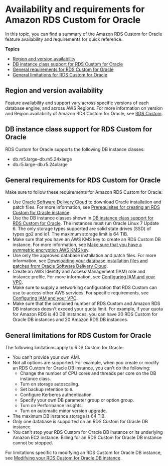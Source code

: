 # Availability and requirements for Amazon RDS Custom for Oracle<a name="custom-reqs-limits"></a>

In this topic, you can find a summary of the Amazon RDS Custom for Oracle feature availability and requirements for quick reference\.

**Topics**
+ [Region and version availability](#custom-reqs-limits.RegionVersionAvailability)
+ [DB instance class support for RDS Custom for Oracle](#custom-reqs-limits.instances)
+ [General requirements for RDS Custom for Oracle](#custom-reqs-limits.reqs)
+ [General limitations for RDS Custom for Oracle](#custom-reqs-limits.limits)

## Region and version availability<a name="custom-reqs-limits.RegionVersionAvailability"></a>

Feature availability and support vary across specific versions of each database engine, and across AWS Regions\. For more information on version and Region availability of Amazon RDS Custom for Oracle, see [RDS Custom](Concepts.RDS_Fea_Regions_DB-eng.Feature.RDSCustom.md)\. 

## DB instance class support for RDS Custom for Oracle<a name="custom-reqs-limits.instances"></a>

RDS Custom for Oracle supports the following DB instance classes:
+ db\.m5\.large–db\.m5\.24xlarge
+ db\.r5\.large–db\.r5\.24xlarge

## General requirements for RDS Custom for Oracle<a name="custom-reqs-limits.reqs"></a>

Make sure to follow these requirements for Amazon RDS Custom for Oracle:
+ Use [Oracle Software Delivery Cloud](https://edelivery.oracle.com/) to download Oracle installation and patch files\. For more information, see [Prerequisites for creating an RDS Custom for Oracle instance](custom-setup-orcl.md#custom-setup-orcl.review)\.
+ Use the DB instance classes shown in [DB instance class support for RDS Custom for Oracle](#custom-reqs-limits.instances)\. The instances must run Oracle Linux 7 Update 6\. The only storage types supported are solid state drives \(SSD\) of types gp2 and io1\. The maximum storage limit is 64 TiB\.
+ Make sure that you have an AWS KMS key to create an RDS Custom DB instance\. For more information, see [Make sure that you have a symmetric encryption AWS KMS key](custom-setup-orcl.md#custom-setup-orcl.cmk)\.
+ Use only the approved database installation and patch files\. For more information, see [Downloading your database installation files and patches from Oracle Software Delivery Cloud](custom-cev.preparing.md#custom-cev.preparing.download)\.
+ Create an AWS Identity and Access Management \(IAM\) role and instance profile\. For more information, see [Configuring IAM and your VPC](custom-setup-orcl.md#custom-setup-orcl.iam-vpc)\.
+ Make sure to supply a networking configuration that RDS Custom can use to access other AWS services\. For specific requirements, see [Configuring IAM and your VPC](custom-setup-orcl.md#custom-setup-orcl.iam-vpc)\.
+ Make sure that the combined number of RDS Custom and Amazon RDS DB instances doesn't exceed your quota limit\. For example, if your quota for Amazon RDS is 40 DB instances, you can have 20 RDS Custom for Oracle DB instances and 20 Amazon RDS DB instances\.

## General limitations for RDS Custom for Oracle<a name="custom-reqs-limits.limits"></a>

The following limitations apply to RDS Custom for Oracle:
+ You can't provide your own AMI\.
+ Not all options are supported\. For example, when you create or modify an RDS Custom for Oracle DB instance, you can't do the following:
  + Change the number of CPU cores and threads per core on the DB instance class\.
  + Turn on storage autoscaling\.
  + Set backup retention to `0`\.
  + Configure Kerberos authentication\.
  + Specify your own DB parameter group or option group\.
  + Turn on Performance Insights\.
  + Turn on automatic minor version upgrade\.
+ The maximum DB instance storage is 64 TiB\.
+ Only one database is supported on an RDS Custom for Oracle DB instance\.
+ You can’t stop your RDS Custom for Oracle DB instance or its underlying Amazon EC2 instance\. Billing for an RDS Custom for Oracle DB instance cannot be stopped\.

For limitations specific to modifying an RDS Custom for Oracle DB instance, see [Modifying your RDS Custom for Oracle DB instance](custom-managing.md#custom-managing.modifying)\.